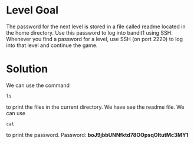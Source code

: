 # Level Goal
The password for the next level is stored in a file called readme located in the home directory. Use this password to log into bandit1 using SSH. Whenever you find a password for a level, use SSH (on port 2220) to log into that level and continue the game.

# Solution
We can use the command 
```
ls
```
to print the files in the current directory. We have see the readme file. We can use 
```
cat
```
to print the password.
Password: **boJ9jbbUNNfktd78OOpsqOltutMc3MY1**
